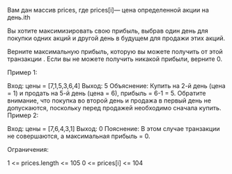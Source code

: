 Вам дан массив prices, где prices[i]— цена определенной акции на день.ith

Вы хотите максимизировать свою прибыль, выбрав один день для покупки одних акций и другой день в будущем для продажи этих акций.

Верните максимальную прибыль, которую вы можете получить от этой транзакции . Если вы не можете получить никакой прибыли, верните 0.

 

Пример 1:

Вход: цены = [7,1,5,3,6,4]
 Выход: 5
 Объяснение: Купить на 2-й день (цена = 1) и продать на 5-й день (цена = 6), прибыль = 6-1 = 5.
Обратите внимание, что покупка во второй день и продажа в первый день не допускаются, поскольку перед продажей необходимо сначала купить.
Пример 2:

Вход: цены = [7,6,4,3,1]
 Выход: 0
 Пояснение: В этом случае транзакции не совершаются, а максимальная прибыль = 0.
 

Ограничения:

1 <= prices.length <= 105
0 <= prices[i] <= 104